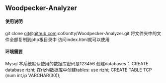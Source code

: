 ## **Woodpecker-Analyzer**
#### 使用说明
git clone git@github.com:co0ontty/Woodpecker-Analyzer.git
将文件夹中的文件全部复制到php根目录中
访问index.html就可以使用
#### 环境需要
Mysql
本系统默认使用的数据库密码是123456
创建databases：
CREATE database rizhi;
在rizhi数据库中创建tables:
use rizhi;
CREATE TABLE TCP (num int,ip VARCHAR(30));

